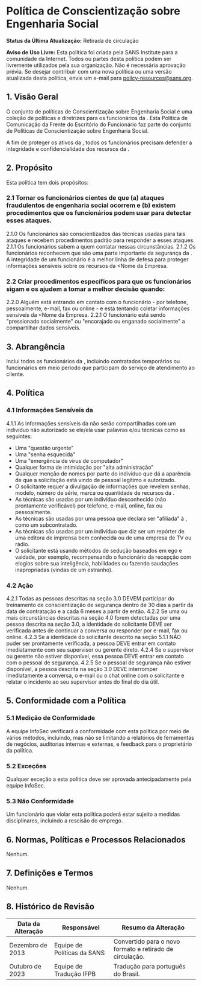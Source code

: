 # Política de Conscientização sobre Engenharia Social

**Status da Última Atualização:** Retirada de circulação

**Aviso de Uso Livre:** Esta política foi criada pela SANS Institute para a comunidade da Internet. Todos ou partes desta política podem ser livremente utilizados pela sua organização. Não é necessária aprovação prévia. Se desejar contribuir com uma nova política ou uma versão atualizada desta política, envie um e-mail para policy-resources@sans.org.

## 1. Visão Geral

O conjunto de políticas de Conscientização sobre Engenharia Social é uma coleção de políticas e diretrizes para os funcionários da <Nome da Empresa>. Esta Política de Comunicação da Frente do Escritório do Funcionário faz parte do conjunto de Políticas de Conscientização sobre Engenharia Social.

A fim de proteger os ativos da <Nome da Empresa>, todos os funcionários precisam defender a integridade e confidencialidade dos recursos da <Nome da Empresa>.

## 2. Propósito

Esta política tem dois propósitos:

### 2.1 Tornar os funcionários cientes de que (a) ataques fraudulentos de engenharia social ocorrem e (b) existem procedimentos que os funcionários podem usar para detectar esses ataques.
2.1.0 Os funcionários são conscientizados das técnicas usadas para tais ataques e recebem procedimentos padrão para responder a esses ataques.
2.1.1 Os funcionários sabem a quem contatar nessas circunstâncias.
2.1.2 Os funcionários reconhecem que são uma parte importante da segurança da <Nome da Empresa>. A integridade de um funcionário é a melhor linha de defesa para proteger informações sensíveis sobre os recursos da <Nome da Empresa.

### 2.2 Criar procedimentos específicos para que os funcionários sigam e os ajudem a tomar a melhor decisão quando:
2.2.0 Alguém está entrando em contato com o funcionário - por telefone, pessoalmente, e-mail, fax ou online - e está tentando coletar informações sensíveis da <Nome da Empresa.
2.2.1 O funcionário está sendo "pressionado socialmente" ou "encorajado ou enganado socialmente" a compartilhar dados sensíveis.

## 3. Abrangência

Inclui todos os funcionários da <Nome da Empresa>, incluindo contratados temporários ou funcionários em meio período que participam do serviço de atendimento ao cliente.

## 4. Política

### 4.1 Informações Sensíveis da <Nome da Empresa>
4.1.1 As informações sensíveis da <Nome da Empresa> não serão compartilhadas com um indivíduo não autorizado se ele/ela usar palavras e/ou técnicas como as seguintes:
- Uma "questão urgente"
- Uma "senha esquecida"
- Uma "emergência de vírus de computador"
- Qualquer forma de intimidação por "alta administração"
- Qualquer menção de nomes por parte do indivíduo que dá a aparência de que a solicitação está vindo de pessoal legítimo e autorizado.
- O solicitante requer a divulgação de informações que revelem senhas, modelo, número de série, marca ou quantidade de recursos da <Nome da Empresa>.
- As técnicas são usadas por um indivíduo desconhecido (não prontamente verificável) por telefone, e-mail, online, fax ou pessoalmente.
- As técnicas são usadas por uma pessoa que declara ser "afiliada" à <Nome da Empresa>, como um subcontratado.
- As técnicas são usadas por um indivíduo que diz ser um repórter de uma editora de imprensa bem conhecida ou de uma empresa de TV ou rádio.
- O solicitante está usando métodos de sedução baseados em ego e vaidade, por exemplo, recompensando o funcionário da recepção com elogios sobre sua inteligência, habilidades ou fazendo saudações inapropriadas (vindas de um estranho).

### 4.2 Ação
4.2.1 Todas as pessoas descritas na seção 3.0 DEVEM participar do treinamento de conscientização de segurança dentro de 30 dias a partir da data de contratação e a cada 6 meses a partir de então.
4.2.2 Se uma ou mais circunstâncias descritas na seção 4.0 forem detectadas por uma pessoa descrita na seção 3.0, a identidade do solicitante DEVE ser verificada antes de continuar a conversa ou responder por e-mail, fax ou online.
4.2.3 Se a identidade do solicitante descrito na seção 5.1.1 NÃO puder ser prontamente verificada, a pessoa DEVE entrar em contato imediatamente com seu supervisor ou gerente direto.
4.2.4 Se o supervisor ou gerente não estiver disponível, essa pessoa DEVE entrar em contato com o pessoal de segurança.
4.2.5 Se o pessoal de segurança não estiver disponível, a pessoa descrita na seção 3.0 DEVE interromper imediatamente a conversa, o e-mail ou o chat online com o solicitante e relatar o incidente ao seu supervisor antes do final do dia útil.

## 5. Conformidade com a Política

### 5.1 Medição de Conformidade
A equipe InfoSec verificará a conformidade com esta política por meio de vários métodos, incluindo, mas não se limitando a relatórios de ferramentas de negócios, auditorias internas e externas, e feedback para o proprietário da política.

### 5.2 Exceções
Qualquer exceção a esta política deve ser aprovada antecipadamente pela equipe InfoSec.

### 5.3 Não Conformidade
Um funcionário que violar esta política poderá estar sujeito a medidas disciplinares, incluindo a rescisão do emprego.

## 6. Normas, Políticas e Processos Relacionados

Nenhum.

## 7. Definições e Termos
Nenhum.

## 8. Histórico de Revisão

| Data da Alteração | Responsável | Resumo da Alteração |
|-------------------|------------|-----------------------|
| Dezembro de 2013 | Equipe de Políticas da SANS | Convertido para o novo formato e retirado de circulação.
Outubro de 2023 | Equipe de Tradução IFPB | Tradução para português do Brasil.